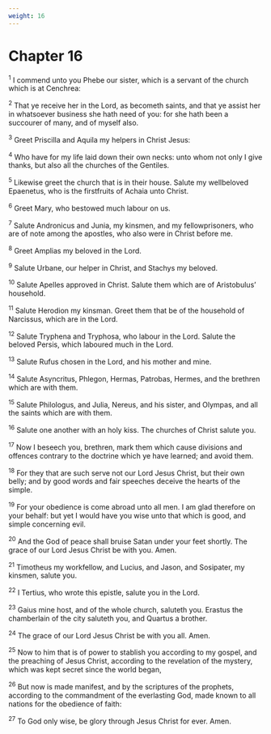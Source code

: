 ```yaml
---
weight: 16
---
```


# Chapter 16

<sup>1</sup> I commend unto you Phebe our sister, which is a servant of the church which is at Cenchrea: 

<sup>2</sup> That ye receive her in the Lord, as becometh saints, and that ye assist her in whatsoever business she hath need of you: for she hath been a succourer of many, and of myself also. 

<sup>3</sup> Greet Priscilla and Aquila my helpers in Christ Jesus: 

<sup>4</sup> Who have for my life laid down their own necks: unto whom not only I give thanks, but also all the churches of the Gentiles. 

<sup>5</sup> Likewise greet the church that is in their house. Salute my wellbeloved Epaenetus, who is the firstfruits of Achaia unto Christ. 

<sup>6</sup> Greet Mary, who bestowed much labour on us. 

<sup>7</sup> Salute Andronicus and Junia, my kinsmen, and my fellowprisoners, who are of note among the apostles, who also were in Christ before me. 

<sup>8</sup> Greet Amplias my beloved in the Lord. 

<sup>9</sup> Salute Urbane, our helper in Christ, and Stachys my beloved. 

<sup>10</sup> Salute Apelles approved in Christ. Salute them which are of Aristobulus’ household. 

<sup>11</sup> Salute Herodion my kinsman. Greet them that be of the household of Narcissus, which are in the Lord. 

<sup>12</sup> Salute Tryphena and Tryphosa, who labour in the Lord. Salute the beloved Persis, which laboured much in the Lord. 

<sup>13</sup> Salute Rufus chosen in the Lord, and his mother and mine. 

<sup>14</sup> Salute Asyncritus, Phlegon, Hermas, Patrobas, Hermes, and the brethren which are with them. 

<sup>15</sup> Salute Philologus, and Julia, Nereus, and his sister, and Olympas, and all the saints which are with them. 

<sup>16</sup> Salute one another with an holy kiss. The churches of Christ salute you. 

<sup>17</sup> Now I beseech you, brethren, mark them which cause divisions and offences contrary to the doctrine which ye have learned; and avoid them. 

<sup>18</sup> For they that are such serve not our Lord Jesus Christ, but their own belly; and by good words and fair speeches deceive the hearts of the simple. 

<sup>19</sup> For your obedience is come abroad unto all men. I am glad therefore on your behalf: but yet I would have you wise unto that which is good, and simple concerning evil. 

<sup>20</sup> And the God of peace shall bruise Satan under your feet shortly. The grace of our Lord Jesus Christ be with you. Amen. 

<sup>21</sup> Timotheus my workfellow, and Lucius, and Jason, and Sosipater, my kinsmen, salute you. 

<sup>22</sup> I Tertius, who wrote this epistle, salute you in the Lord. 

<sup>23</sup> Gaius mine host, and of the whole church, saluteth you. Erastus the chamberlain of the city saluteth you, and Quartus a brother. 

<sup>24</sup> The grace of our Lord Jesus Christ be with you all. Amen. 

<sup>25</sup> Now to him that is of power to stablish you according to my gospel, and the preaching of Jesus Christ, according to the revelation of the mystery, which was kept secret since the world began, 

<sup>26</sup> But now is made manifest, and by the scriptures of the prophets, according to the commandment of the everlasting God, made known to all nations for the obedience of faith: 

<sup>27</sup> To God only wise, be glory through Jesus Christ for ever. Amen. 

